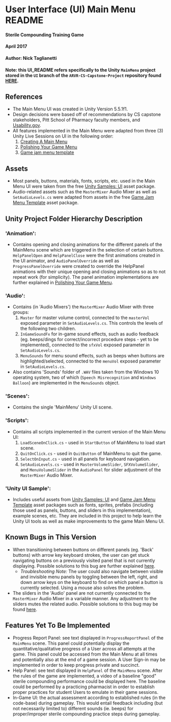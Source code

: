 # User Interface (UI) Main Menu README
#### Sterile Compounding Training Game
#### April 2017
#### Author: Nick Taglianetti

#### Note: this UI_README refers specifically to the Unity `MainMenu` project stored in the `UI` branch of the `ARVR-CS-Capstone-Project` repository found [HERE](https://github.com/RMP40/ARVR-Sterile-Compounding/tree/UI/MainMenu).

## References
* The Main Menu UI was created in Unity Version 5.5.1f1.
* Design decisions were based off of recommendations by CS capstone stakeholders, Pitt School of Pharmacy faculty members, and [Usability.gov](https://www.usability.gov/). 
* All features implemented in the Main Menu were adapted from three (3) Unity Live Sessions on UI in the following order:
  1. [Creating A Main Menu](https://unity3d.com/learn/tutorials/topics/user-interface-ui/creating-main-menu?playlist=17111)
  2. [Polishing Your Game Menu](https://unity3d.com/learn/tutorials/topics/user-interface-ui/polishing-your-game-menu?playlist=17111)
  3. [Game jam menu template](https://unity3d.com/learn/tutorials/modules/beginner/live-training-archive/game-jam-template?playlist=17111)

## Assets
* Most panels, buttons, materials, fonts, scripts, etc. used in the Main Menu UI were taken from the free [Unity Samples: UI](https://www.assetstore.unity3d.com/en/?&_ga=1.217841878.1725716731.1485819273#!/content/25468) asset package. 
* Audio-related assets such as the `MasterMixer` Audio Mixer as well as `SetAudioLevels.cs` were adapted from assets in the free [Game Jam Menu Template](https://www.assetstore.unity3d.com/en/?&_ga=1.256517323.1725716731.1485819273#!/content/40465) asset package.

## Unity Project Folder Hierarchy Description
### 'Animation':
* Contains opening and closing animations for the different panels of the MainMenu scene which are triggered in the selection of certain buttons. `HelpPanelOpen` and `HelpPanelClose` were the first animations created in the UI animator, and `AudioPanelOverride` as well as `ProgressPanelOverride` were created to override the HelpPanel animations with their unique opening and closing animations so as to not repeat work (for simplicity). The panel animation implementations are further explained in [Polishing Your Game Menu](https://unity3d.com/learn/tutorials/topics/user-interface-ui/polishing-your-game-menu?playlist=17111).
### 'Audio':
* Contains (in 'Audio Mixers') the `MasterMixer` Audio Mixer with three groups:
  1. `Master` for master volume control, connected to the `masterVol` exposed parameter in `SetAudioLevels.cs`. This controls the levels of the following two children.
  2. `InGameSoundFx` for in-game sound effects, such as audio feedback (eg. beeps/dings for correct/incorrect procedure steps - yet to be implemented), connected to the `sfxVol` exposed parameter in `SetAudioLevels.cs`.
  3. `MenuSounds` for menu sound effects, such as beeps when buttons are highlighted/selected, connected to the `menuVol` exposed parameter in `SetAudioLevels.cs`.
* Also contains 'Sounds' folder of `.WAV` files taken from the Windows 10 operating system, two of which (`Speech Misrecognition` and `Windows Balloon`) are implemented in the `MenuSounds` object.
### 'Scenes':
* Contains the single 'MainMenu' Unity UI scene.
### 'Scripts':
* Contains all scripts implemented in the current version of the Main Menu UI:
  1. `LoadSceneOnClick.cs` - used in `StartButton` of MainMenu to load start scene.
  2. `QuitOnClick.cs` - used in `QuitButton` of MainMenu to quit the game.
  3. `SelectOnInput.cs` - used in all panels for keyboard navigation.
  4. `SetAudioLevels.cs` - used in `MasterVolumeSlider`, `SFXVolumeSlider`, and `MenuVolumeSlider` in the `AudioPanel` for slider adjustment of the `MasterMixer` Audio Mixer.
### 'Unity UI Sample':
* Includes useful assets from [Unity Samples: UI](https://www.assetstore.unity3d.com/en/?&_ga=1.217841878.1725716731.1485819273#!/content/25468) and [Game Jam Menu Template](https://www.assetstore.unity3d.com/en/?&_ga=1.256517323.1725716731.1485819273#!/content/40465) asset packages such as fonts, sprites, prefabs (including those used as panels, buttons, and sliders in this implementation), example scenes, etc. They are included in this project to help learn the Unity UI tools as well as make improvements to the game Main Menu UI.

## Known Bugs in This Version
* When transitioning between buttons on different panels (eg. 'Back' buttons) with arrow key keyboard strokes, the user can get stuck navigating buttons on a previously visited panel that is not currently displaying. Possible solutions to this bug are further explained [here](https://youtu.be/pgtZLc-gTEk?t=59m30s "Polishing Your Game Menu - minute 59:30").
  * _Troubleshooting Note:_ The user could also navigate between visible and invisible menu panels by toggling between the left, right, and down arrow keys on the keyboard to find on which panel a button is currently selected. Using a mouse also solves the problem.
* The sliders in the 'Audio' panel are not currently connected to the `MasterMixer` Audio Mixer in a variable manner. Any adjustment to the sliders mutes the related audio. Possible solutions to this bug may be found [here](https://youtu.be/j9CqczkeYJY?t=45m37s "Game Jam Menu Template - minute 45:37").

## Features Yet To Be Implemented
* Progress Report Panel: see text displayed in `ProgressReportPanel` of the `MainMenu` scene. This panel could potentially display the quantitative/qualitative progress of a User across all attempts at the game. This panel could be accessed from the Main Menu at all times and potentially also at the end of a game session. A User Sign-in may be implemented in order to keep progress private and succinct.
* Help Panel: see text displayed in `HelpPanel` of the `MainMenu` scene. After the rules of the game are implemented, a video of a baseline "good" sterile compounding performance could be displayed here. The baseline could be performed by a practicing pharmacist in order to establish proper practices for student Users to emulate in their game sessions.
* In-Game UI: the actual assessment according to established rules (in the code-base) during gameplay. This would entail feedback including (but not necessarily limited to) different sounds (ie. beeps) for proper/improper sterile compounding practice steps during gameplay.

